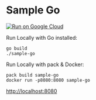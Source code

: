 # Sample Go

[![Run on Google Cloud](https://deploy.cloud.run/button.svg)](https://deploy.cloud.run)

Run Locally with Go installed:
```
go build
./sample-go
```

Run Locally with pack & Docker:
```
pack build sample-go
docker run -p8080:8080 sample-go
```

[http://localhost:8080](http://localhost:8080)

